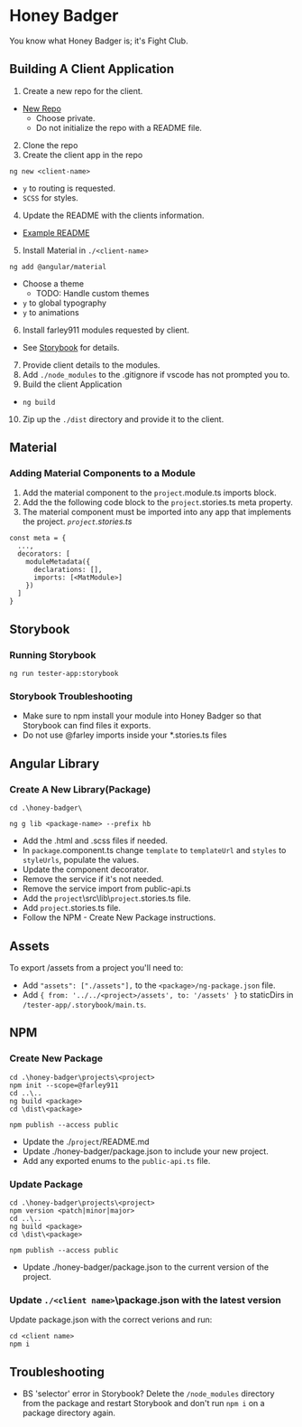 # Honey Badger
You know what Honey Badger is; it's Fight Club.

## Building A Client Application
1. Create a new repo for the client.
  * [New Repo](https://github.com/new)
    * Choose private.
    * Do not initialize the repo with a README file.
2. Clone the repo
3. Create the client app in the repo
  ```
  ng new <client-name>
  ```
  * `y` to routing is requested.
  * `SCSS` for styles.    
4. Update the README with the clients information.
  * [Example README](https://github.com/farley911/honey-badger/wiki/Client-App-README-Example)
5. Install Material in `./<client-name>`
```
ng add @angular/material
```
  * Choose a theme
    * TODO: Handle custom themes
  * `y` to global typography
  * `y` to animations
6. Install farley911 modules requested by client.
  * See [Storybook](http://localhost:6006/) for details.
7. Provide client details to the modules.
8. Add `./node_modules` to the .gitignore if vscode has not prompted you to.
9. Build the client Application
  * `ng build`
10. Zip up the `./dist` directory and provide it to the client.


## Material
### Adding Material Components to a Module
1. Add the material component to the `project`.module.ts imports block.
1. Add the the following code block to the `project`.stories.ts meta property.
1. The material component must be imported into any app that implements the project.
_`project`.stories.ts_
```
const meta = {
  ...,
  decorators: [
    moduleMetadata({
      declarations: [],
      imports: [<MatModule>]
    })
  ]
}
```

## Storybook
### Running Storybook
```
ng run tester-app:storybook
```
### Storybook Troubleshooting
* Make sure to npm install your module into Honey Badger so that Storybook can find files it exports.
* Do not use @farley imports inside your *.stories.ts files

## Angular Library
### Create A New Library(Package)
```
cd .\honey-badger\
```
```
ng g lib <package-name> --prefix hb
```
* Add the .html and .scss files if needed.
* In `package`.component.ts change `template` to `templateUrl` and `styles` to `styleUrls`, populate the values.
* Update the component decorator.
* Remove the service if it's not needed.
* Remove the service import from public-api.ts
* Add the `project`\src\lib\\`project`.stories.ts file.
* Add `project`.stories.ts file.
* Follow the NPM - Create New Package instructions.

## Assets
To export /assets from a project you'll need to: 

* Add `"assets": ["./assets"],` to the `<package>/ng-package.json` file.
* Add `{ from: '../../<project>/assets', to: '/assets' }` to staticDirs in `/tester-app/.storybook/main.ts`.

## NPM
### Create New Package
```
cd .\honey-badger\projects\<project>
npm init --scope=@farley911
cd ..\..
ng build <package>
cd \dist\<package>
```
```
npm publish --access public
```
* Update the ./`project`/README.md
* Update ./honey-badger/package.json to include your new project.
* Add any exported enums to the `public-api.ts` file.

### Update Package
```
cd .\honey-badger\projects\<project>
npm version <patch|minor|major>
cd ..\..
ng build <package>
cd \dist\<package>
```
```
npm publish --access public
```
* Update ./honey-badger/package.json to the current version of the project.

### Update `./<client name>`\package.json with the latest version
Update package.json with the correct verions and run:
```
cd <client name>
npm i
```

## Troubleshooting
* BS 'selector' error in Storybook? Delete the `/node_modules` directory from the package and restart Storybook and don't run `npm i` on a package directory again.